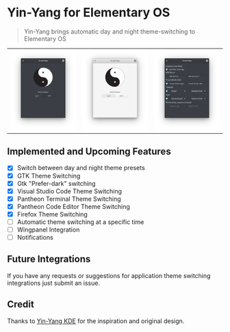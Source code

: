 # Yin-Yang for Elementary OS

> Yin-Yang brings automatic day and night theme-switching to Elementary OS

<p align="center">
    <table>
      <tr>
        <td>
          <img src="https://raw.githubusercontent.com/evan-buss/Yin-Yang/master/data/img/screenshot_1.png" alt="dark mode">
        </td>
        <td>
          <img src="https://raw.githubusercontent.com/evan-buss/Yin-Yang/master/data/img/screenshot_2.png" alt="light_mode">
        </td>
        <td>
          <img src="https://raw.githubusercontent.com/evan-buss/Yin-Yang/master/data/img/screenshot_3.png" alt="theme settings">
        </td>
      </tr>
    </table>
</p>

## Implemented and Upcoming Features
- [x] Switch between day and night theme presets
- [x] GTK Theme Switching
- [x] Gtk "Prefer-dark" switching
- [x] Visual Studio Code Theme Switching
- [x] Pantheon Terminal Theme Switching
- [X] Pantheon Code Editor Theme Switching
- [X] Firefox Theme Switching
- [ ] Automatic theme switching at a specific time
- [ ] Wingpanel Integration
- [ ] Notifications

## Future Integrations

If you have any requests or suggestions for application theme switching integrations just submit an issue.

## Credit

Thanks to [Yin-Yang KDE](https://github.com/daehruoydeef/Yin-Yang) for the inspiration and original design.

